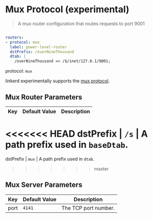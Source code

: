 # Mux Protocol (experimental)

>A mux router configuration that routes requests to port 9001

```yaml

routers:
- protocol: mux
  label: power-level-router
  dstPrefix: /overNineThousand
  dtab: |
    /overNineThousand => /$/inet/127.0.1/9001;
```

protocol: `mux`

linkerd experimentally supports the [mux
protocol](http://twitter.github.io/finagle/guide/Protocols.html#mux).

## Mux Router Parameters

Key | Default Value | Description
--- | ------------- | -----------
<<<<<<< HEAD
dstPrefix | `/s` | A path prefix used in `baseDtab`.
=======
dstPrefix | `mux` | A path prefix used in `dtab`.
>>>>>>> master

## Mux Server Parameters

Key | Default Value | Description
--- | ------------- | -----------
port | `4141` | The TCP port number.



